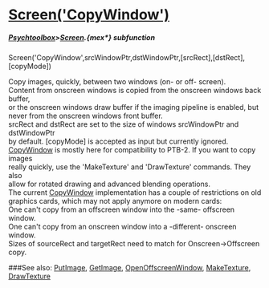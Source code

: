 # [Screen('CopyWindow')](Screen-CopyWindow) 
##### [Psychtoolbox](Psychtoolbox)>[Screen](Screen).{mex*} subfunction

Screen('CopyWindow',srcWindowPtr,dstWindowPtr,[srcRect],[dstRect],[copyMode])

Copy images, quickly, between two windows (on- or off- screen).  
Content from onscreen windows is copied from the onscreen windows back buffer,  
or the onscreen windows draw buffer if the imaging pipeline is enabled, but  
never from the onscreen windows front buffer.  
srcRect and dstRect are set to the size of windows srcWindowPtr and dstWindowPtr  
by default. [copyMode] is accepted as input but currently ignored.  
[CopyWindow](CopyWindow) is mostly here for compatibility to PTB-2. If you want to copy images  
really quickly, use the 'MakeTexture' and 'DrawTexture' commands. They also  
allow for rotated drawing and advanced blending operations.  
The current [CopyWindow](CopyWindow) implementation has a couple of restrictions on old  
graphics cards, which may not apply anymore on modern cards:  
One can't copy from an offscreen window into the -same- offscreen window.  
One can't copy from an onscreen window into a -different- onscreen window.  
Sizes of sourceRect and targetRect need to match for Onscreen-\>Offscreen copy.  
  


###See also:
[PutImage](Screen-PutImage), [GetImage](Screen-GetImage), [OpenOffscreenWindow](Screen-OpenOffscreenWindow), [MakeTexture](Screen-MakeTexture), [DrawTexture](Screen-DrawTexture)
